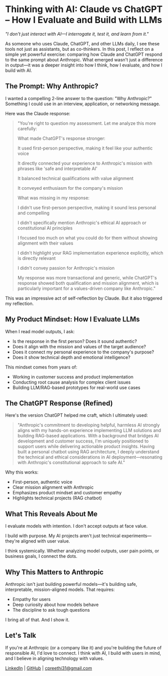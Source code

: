# Thinking with AI: Claude vs ChatGPT – How I Evaluate and Build with LLMs

*"I don't just interact with AI—I interrogate it, test it, and learn from it."*

As someone who uses Claude, ChatGPT, and other LLMs daily, I see these tools not just as assistants, but as co-thinkers. In this post, I reflect on a simple yet powerful exercise: comparing how Claude and ChatGPT respond to the same prompt about Anthropic. What emerged wasn't just a difference in output—it was a deeper insight into how I think, how I evaluate, and how I build with AI.

## The Prompt: Why Anthropic?
I wanted a compelling 2-line answer to the question: "Why Anthropic?" Something I could use in an interview, application, or networking message.

Here was the Claude response:

> "You're right to question my assessment. Let me analyze this more carefully:
>
> What made ChatGPT's response stronger:
>
> It used first-person perspective, making it feel like your authentic voice
>
> It directly connected your experience to Anthropic's mission with phrases like 'safe and interpretable AI'
>
> It balanced technical qualifications with value alignment
>
> It conveyed enthusiasm for the company's mission
>
> What was missing in my response:
>
> I didn't use first-person perspective, making it sound less personal and compelling
>
> I didn't specifically mention Anthropic's ethical AI approach or constitutional AI principles
>
> I focused too much on what you could do for them without showing alignment with their values
>
> I didn't highlight your RAG implementation experience explicitly, which is directly relevant
>
> I didn't convey passion for Anthropic's mission
>
> My response was more transactional and generic, while ChatGPT's response showed both qualification and mission alignment, which is particularly important for a values-driven company like Anthropic."

This was an impressive act of self-reflection by Claude. But it also triggered my reflection.

## My Product Mindset: How I Evaluate LLMs
When I read model outputs, I ask:

- Is the response in the first person? Does it sound authentic?
- Does it align with the mission and values of the target audience?
- Does it connect my personal experience to the company's purpose?
- Does it show technical depth and emotional intelligence?

This mindset comes from years of:

- Working in customer success and product implementation
- Conducting root cause analysis for complex client issues
- Building LLM/RAG-based prototypes for real-world use cases

## The ChatGPT Response (Refined)
Here's the version ChatGPT helped me craft, which I ultimately used:

> "Anthropic's commitment to developing helpful, harmless AI strongly aligns with my hands-on experience implementing LLM solutions and building RAG-based applications. With a background that bridges AI development and customer success, I'm uniquely positioned to support users while delivering actionable product insights. Having built a personal chatbot using RAG architecture, I deeply understand the technical and ethical considerations in AI deployment—resonating with Anthropic's constitutional approach to safe AI."

Why this works:

- First-person, authentic voice
- Clear mission alignment with Anthropic
- Emphasizes product mindset and customer empathy
- Highlights technical projects (RAG chatbot)

## What This Reveals About Me
I evaluate models with intention. I don't accept outputs at face value.

I build with purpose. My AI projects aren't just technical experiments—they're aligned with user value.

I think systemically. Whether analyzing model outputs, user pain points, or business goals, I connect the dots.

## Why This Matters to Anthropic
Anthropic isn't just building powerful models—it's building safe, interpretable, mission-aligned models. That requires:

- Empathy for users
- Deep curiosity about how models behave
- The discipline to ask tough questions

I bring all of that. And I show it.

## Let's Talk
If you're at Anthropic (or a company like it) and you're building the future of responsible AI, I'd love to connect. I think with AI, I build with users in mind, and I believe in aligning technology with values.

[LinkedIn](https://www.linkedin.com/in/yourprofile) | [GitHub](https://github.com/preethichan) | cpreethi31@gmail.com

